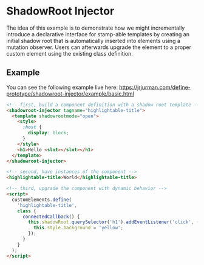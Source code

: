 # ShadowRoot Injector

The idea of this example is to demonstrate how we might incrementally introduce a declarative interface for stamp-able
templates by creating an initial shadow root that is automatically inserted into elements using a mutation observer.
Users can afterwards upgrade the element to a proper custom element using the existing class definition.

## Example

You can see the following example live here:
https://jrjurman.com/define-prototype/shadowroot-injector/example/basic.html

```html
<!-- first, build a component definition with a shadow root template -->
<shadowroot-injector tagname="highlightable-title">
  <template shadowrootmode="open">
    <style>
      :host {
        display: block;
      }
    </style>
    <h1>Hello <slot></slot></h1>
  </template>
</shadowroot-injector>

<!-- second, have instances of the component -->
<highlightable-title>World</highlightable-title>

<!-- third, upgrade the component with dynamic behavior -->
<script>
  customElements.define(
    'highlightable-title',
    class {
      connectedCallback() {
        this.shadowRoot.querySelector('h1').addEventListener('click', () => {
          this.style.background = 'yellow';
        });
      }
    }
  );
</script>
```
